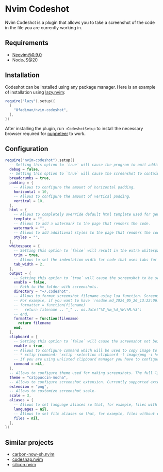 # Nvim Codeshot

Nvim Codeshot is a plugin that allows you to take a screenshot of the code in the file you are currently working in.

## Requirements

- Neovim@0.9.0
- NodeJS@20

## Installation

Codeshot can be installed using any package manager. Here is an example of installation using [lazy.nvim](https://github.com/folke/lazy.nvim):

```lua
require("lazy").setup({
  {
    "Ofadiman/nvim-codeshot",
  },
})
```

After installing the plugin, run `:CodeshotSetup` to install the necessary browser required for [puppeteer](https://pptr.dev/) to work.

## Configuration

```lua
require("nvim-codeshot").setup({
  -- Setting this option to `true` will cause the program to emit additional logs when taking screenshots. The option comes in handy when debugging problems with the plugin.
  debug = false,
  -- Setting this option to `true` will cause the screenshot to contain the path to the file where the screenshot was taken.
  breadcrumbs = true,
  padding = {
    -- Allows to configure the amount of horizontal padding.
    horizontal = 10,
    -- Allows to configure the amount of vertical padding.
    vertical = 10,
  },
  html = {
    -- Allows to completely override default html template used for generating screenshots.
    template = "",
    -- Allows to add a watermark to the page that renders the code.
    watermark = "",
    -- Allows to add additional styles to the page that renders the code.
    styles = "",
  },
  whitespace = {
    -- Setting this option to `false` will result in the extra whitespace not being removed from the code at screenshot time.
    trim = true,
    -- Allows to set the indentation width for code that uses tabs for indentations.
    tab_width = 2,
  },
  output = {
    -- Setting this option to `true` will cause the screenshot to be saved to the file system. Screenshot by default is only copied to clipboard.
    enable = false,
    -- Path to the folder with screenshots.
    directory = "~/.codeshot",
    -- Allows to format screenshot filename using lua function. Screenshot file names will by default follow `filename.extension` format (e.g. `readme.md.png`).
    -- For example, if you want to have `readme.md_2024_05_26_13:22:06.png` filename format, you have to add custom formatting function that would look like this:
    -- formatter = function(filename)
    --   return filename .. "_" .. os.date("%Y_%m_%d_%H:%M:%S")
    -- end,
    formatter = function(filename)
      return filename
    end,
  },
  clipboard = {
    -- Setting this option to `false` will cause the screenshot not being copied to the clipboard.
    enable = true,
    -- Allows to configure command which will be used to copy image to clipboard. The plugin currently supports the following clipboard managers:
    -- * xclip (command: `xclip -selection clipboard -t image/png -i %s`)
    -- If you are using unlisted clipboard manager you have to configure the script used to copy the image by yourself.
    command = nil,
  },
  -- Allows to configure theme used for making screenshots. The full list of themes is available here: https://shiki.style/themes
  theme = "catppuccin-mocha",
  -- Allows to configure screenshot extension. Currently supported extensions are `webp`, `jpeg` and `png`.
  extension = "png",
  -- Allows to customize screenshot scale.
  scale = 3,
  aliases = {
    -- Allows to set language aliases so that, for example, files with extension `.ofa` are treated as files with extension `.js` when taking a screenshot. Available language aliases: https://shiki.style/languages
    languages = nil,
    -- Allows to set file aliases so that, for example, files without extension (like Makefile) can be interpreted correctly when taking a screenshot. Available language aliases: https://shiki.style/languages
    files = nil,
  },
})
```

## Similar projects

- [carbon-now-sh.nvim](https://github.com/cameronviner/carbon-now-sh.nvim)
- [codesnap.nvim](https://github.com/mistricky/codesnap.nvim)
- [silicon.nvim](https://github.com/krivahtoo/silicon.nvim)
